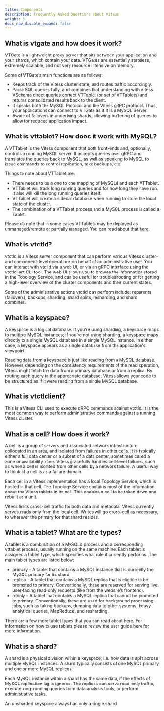 ```yaml
---
title: Components
description: Frequently Asked Questions about Vitess
weight: 3
docs_nav_disable_expand: false
---
```


## What is vtgate and how does it work? 

VTGate is a lightweight proxy server that sits between your application and your shards, which contain your data. VTGates are essentially stateless, extremely scalable, and not very resource intensive on memory.

Some of VTGate’s main functions are as follows:
* Keeps track of the Vitess cluster state, and routes traffic accordingly.
* Parse SQL queries fully, and combines that understanding with Vitess VSchema direct queries correct VTTablet (or set of VTTablets) and returns consolidated results back to the client. 
* It speaks both the MySQL Protocol and the Vitess gRPC protocol. Thus, your applications can connect to VTGate as if it is a MySQL Server.
* Aware of failovers in underlying shards, allowing buffering of queries to allow for reduced application impact.

## What is vttablet? How does it work with MySQL? 

A VTTablet is the Vitess component that both front-ends and, optionally, controls a running MySQL server. It accepts queries over gRPC and translates the queries back to MySQL, as well as speaking to MySQL to issue commands to control replication, take backups, etc.

Things to note about VTTablet are:
* There needs to be a one to one mapping of MySQLd and each VTTablet. 
* VTTablet will track long running queries and for how long they have run. It also will kill the long running queries itself.
* VTTablet will create a sidecar database when running to store the local state of the cluster. 
* The combination of a VTTablet process and a MySQL process is called a Tablet.


Please do note that in some cases VTTablets may be deployed as unmanaged/remote or partially managed. You can read about that [here](https://vitess.io/docs/reference/programs/vttablet/#managed-mysql).

## What is vtctld? 

vtctld is a Vitess server component that can perform various Vitess cluster- and component-level operations on behalf of an administrative user. You can interact with vtctld via a web UI, or via an gRPC interface using the vtctlclient CLI tool. The web UI allows you to browse the information stored in the Topology Service, and can be useful for troubleshooting or for getting a high-level overview of the cluster components and their current states.

Some of the administrative actions vtctld can perform include: reparents (failovers), backups, sharding, shard splits, resharding, and shard combines.

## What is a keyspace? 

A keyspace is a logical database. If you’re using sharding, a keyspace maps to multiple MySQL instances; if you’re not using sharding, a keyspace maps directly to a single MySQL database in a single MySQL instance. In either case, a keyspace appears as a single database from the application's viewpoint.

Reading data from a keyspace is just like reading from a MySQL database. However, depending on the consistency requirements of the read operation, Vitess might fetch the data from a primary database or from a replica. By routing each query to the appropriate database, Vitess allows your code to be structured as if it were reading from a single MySQL database.

## What is vtctlclient?

This is a Vitess CLI used to execute gRPC commands against vtctld. It is the most common way to perform administrative commands against a running Vitess cluster. 

## What is a cell? How does it work?

A cell is a group of servers and associated network infrastructure collocated in an area, and isolated from failures in other cells. It is typically either a full data center or a subset of a data center, sometimes called a zone or availability zone. Vitess gracefully handles cell-level failures, such as when a cell is isolated from other cells by a network failure. A useful way to think of a cell is as a failure domain.

Each cell in a Vitess implementation has a local Topology Service, which is hosted in that cell. The Topology Service contains most of the information about the Vitess tablets in its cell. This enables a cell to be taken down and rebuilt as a unit.

Vitess limits cross-cell traffic for both data and metadata. Vitess currently serves reads only from the local cell. Writes will go cross-cell as necessary, to wherever the primary for that shard resides.

## What is a tablet? What are the types?

A tablet is a combination of a MySQLd process and a corresponding vttablet process, usually running on the same machine. Each tablet is assigned a tablet type, which specifies what role it currently performs. The main tablet types are listed below:

* primary - A tablet that contains a MySQL instance that is currently the MySQL primary for its shard.
* replica - A tablet that contains a MySQL replica that is eligible to be promoted to primary. Conventionally, these are reserved for serving live, user-facing read-only requests (like from the website’s frontend).
* rdonly - A tablet that contains a MySQL replica that cannot be promoted to primary. Conventionally, these are used for background processing jobs, such as taking backups, dumping data to other systems, heavy analytical queries, MapReduce, and resharding.

There are a few more tablet types that you can read about here. For information on how to use tablets please review the user guide here for more information.

## What is a shard?

A shard is a physical division within a keyspace;  i.e. how data is split across multiple MySQL instances. A shard typically consists of one MySQL primary and one or more MySQL replicas.

Each MySQL instance within a shard has the same data, if the effects of MySQL replication lag is ignored. The replicas can serve read-only traffic, execute long-running queries from data analysis tools, or perform administrative tasks.

An unsharded keyspace always has only a single shard.